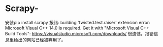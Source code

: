 # Scrapy-
安装pip install scrapy 报错:
building 'twisted.test.raiser' extension
error: Microsoft Visual C++ 14.0 is required. Get it with "Microsoft Visual C++ Build Tools": https://visualstudio.microsoft.com/downloads/
很遗憾，报错信息里给出的网站已经被弃用了。
